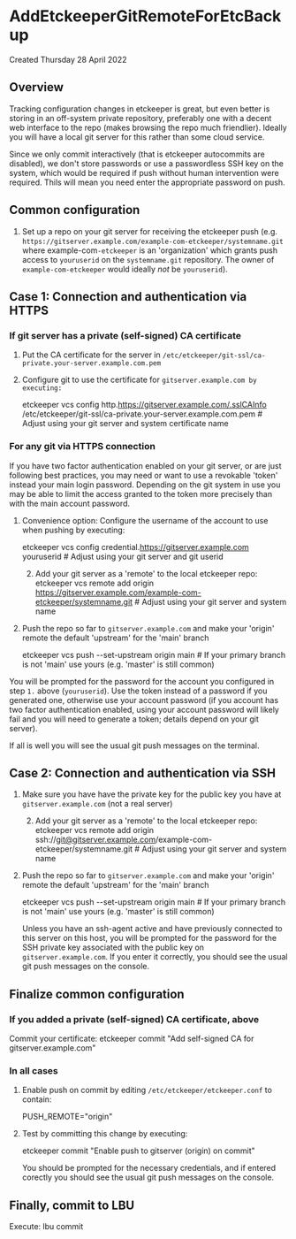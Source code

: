 # AddEtckeeperGitRemoteForEtcBackup

Created Thursday 28 April 2022

Overview
--------

Tracking configuration changes in etckeeper is great, but even better is storing in an off-system private repository, preferably one with a decent web interface to the repo (makes browsing the repo much friendlier). Ideally you will have a local git server for this rather than some cloud service.

Since we only commit interactively (that is etckeeper autocommits are disabled), we don't store passwords or use a passwordless SSH key on the system, which would be required if push without human intervention were required. Thils will mean you need enter the appropriate password on push.

Common configuration
--------------------

1. Set up a repo on your git server for receiving the etckeeper push (e.g. ``https://gitserver.example.com/example-com-etckeeper/systemname.git`` where example-com``-etckeeper`` is an 'organization' which grants push access to ``youruserid`` on the ``systemname.git`` repository. The owner of ``example-com-etckeeper`` would ideally *not* be ``youruserid``).

Case 1: Connection and authentication via HTTPS
-----------------------------------------------

### If git server has a private (self-signed) CA certificate

1. Put the CA certificate for the server in ``/etc/etckeeper/git-ssl/ca-private.your-server.example.com.pem``

2. Configure git to use the certificate for ``gitserver.example.com by executing:``
   
    etckeeper vcs config http.https://gitserver.example.com/.sslCAInfo /etc/etckeeper/git-ssl/ca-private.your-server.example.com.pem # Adjust using your git server and system certificate name

### For any git via HTTPS connection

If you have two factor authentication enabled on your git server, or are just following best practices, you may need or want to use a revokable 'token' instead your main login password. Depending on the git system in use you may be able to limit the access granted to the token more precisely than with the main account password.

1. Convenience option: Configure the username of the account to use when pushing by executing:
   
    etckeeper vcs config credential.https://gitserver.example.com youruserid # Adjust using your git server and git userid
   
    2. Add your git server as a 'remote' to the local etckeeper repo:
       etckeeper vcs remote add origin https://gitserver.example.com/example-com-etckeeper/systemname.git # Adjust using your git server and system name

2. Push the repo so far to ``gitserver.example.com`` and make your 'origin' remote the default 'upstream' for the 'main' branch
   
    etckeeper vcs push --set-upstream origin main # If your primary branch is not 'main' use yours (e.g. 'master' is still common)

You will be prompted for the password for the account you configured in step ``1.`` above (``youruserid``). Use the token instead of a password if you generated one, otherwise use your account password (if you account has two factor authentication enabled, using your account password will likely fail and you will need to generate a token; details depend on your git server).

If all is well you will see the usual git push messages on the terminal.

Case 2: Connection and authentication via SSH
---------------------------------------------

1. Make sure you have have the private key for the public key you have at ``gitserver.example.com`` (not a real server)
   
    2. Add your git server as a 'remote' to the local etckeeper repo:
       etckeeper vcs remote add origin ssh://git@gitserver.example.com/example-com-etckeeper/systemname.git # Adjust using your git server and system name

2. Push the repo so far to ``gitserver.example.com`` and make your 'origin' remote the default 'upstream' for the 'main' branch
   
    etckeeper vcs push --set-upstream origin main # If your primary branch is not 'main' use yours (e.g. 'master' is still common)
   
   Unless you have an ssh-agent active and have previously connected to this server on this host, you will be prompted for the password for the SSH private key associated with the public key on ``gitserver.example.com``. If you enter it correctly, you should see the usual git push messages on the console.

Finalize common configuration
-----------------------------

### If you added a private (self-signed) CA certificate, above

Commit your certificate:
    etckeeper commit "Add self-signed CA for gitserver.example.com"

### In all cases

1. Enable push on commit by editing ``/etc/etckeeper/etckeeper.conf`` to contain:
   
    PUSH_REMOTE="origin"

2. Test by committing this change by executing:
   
    etckeeper commit "Enable push to gitserver (origin) on commit"
   
   You should be prompted for the necessary credentials, and if entered corectly you should see the usual git push messages on the console.

Finally, commit to LBU
----------------------

Execute:
    lbu commit
